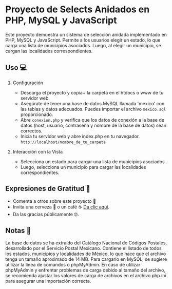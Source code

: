 # Proyecto de Selects Anidados en PHP, MySQL y JavaScript

Este proyecto demuestra un sistema de selección anidada implementado en PHP, MySQL y JavaScript. Permite a los usuarios elegir un estado, lo que carga una lista de municipios asociados. Luego, al elegir un municipio, se cargan las localidades correspondientes.

## Uso 💻

1. Configuración

   - Descarga el proyecto y copia+ la carpeta en el htdocs o www de tu servidor web.
   - Asegúrate de tener una base de datos MySQL llamada 'mexico' con las tablas y datos adecuados. Puedes importar el archivo ```mexico.sql``` proporcionado.
   - Abre ```conexion.php``` y verifica que los datos de conexión a la base de datos (host, usuario, contraseña y nombre de la base de datos) sean correctos.
   - Inicia tu servidor web y abre index.php en tu navegador. ```http://localhost/nombre_de_tu_carpeta```

2. Interacción con la Vista

   - Selecciona un estado para cargar una lista de municipios asociados.
   - Luego, selecciona un municipio para cargar las localidades correspondientes.

## Expresiones de Gratitud 🎁

- Comenta a otros sobre este proyecto 📢
- Invita una cerveza 🍺 o un café ☕ [Da clic aquí](https://www.paypal.com/paypalme/markorobles?locale.x=es_XC.).
- Da las gracias públicamente 🤓.

## Notas 📑

La base de datos se ha extraído del Catálogo Nacional de Códigos Postales, desarrollado por el Servicio Postal Mexicano. Contiene el listado de todos los estados, municipios y localidades de México, lo que hace que el archivo tenga un tamaño aproximado de 14 MB. Para cargarlo en MySQL, se sugiere utilizar la línea de comandos o phpMyAdmin. En caso de utilizar phpMyAdmin y enfrentar problemas de carga debido al tamaño del archivo, se recomienda ajustar los valores de carga de archivos en el archivo php.ini para asegurar una importación correcta.

